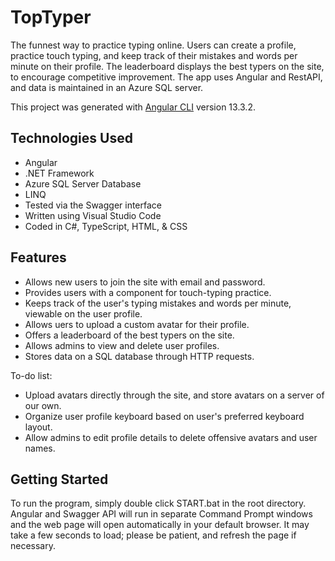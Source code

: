 # TopTyper

The funnest way to practice typing online. Users can create a profile, practice touch typing, and keep track of their mistakes and words per minute on their profile. The leaderboard displays the best typers on the site, to encourage competitive improvement. The app uses Angular and RestAPI, and data is maintained in an Azure SQL server.

This project was generated with [Angular CLI](https://github.com/angular/angular-cli) version 13.3.2.

## Technologies Used

* Angular
* .NET Framework
* Azure SQL Server Database
* LINQ
* Tested via the Swagger interface
* Written using Visual Studio Code
* Coded in C#, TypeScript, HTML, & CSS

## Features

* Allows new users to join the site with email and password.
* Provides users with a component for touch-typing practice.
* Keeps track of the user's typing mistakes and words per minute, viewable on the user profile.
* Allows uers to upload a custom avatar for their profile.
* Offers a leaderboard of the best typers on the site.
* Allows admins to view and delete user profiles.
* Stores data on a SQL database through HTTP requests.

To-do list:
* Upload avatars directly through the site, and store avatars on a server of our own.
* Organize user profile keyboard based on user's preferred keyboard layout.
* Allow admins to edit profile details to delete offensive avatars and user names.

## Getting Started

To run the program, simply double click START.bat in the root directory. Angular and Swagger API will run in separate Command Prompt windows and the web page will open automatically in your default browser. It may take a few seconds to load; please be patient, and refresh the page if necessary.
